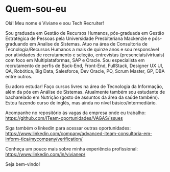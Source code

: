 # Quem-sou-eu
Olá! 
Meu nome é Viviane e sou Tech Recruiter!

Sou graduada em Gestão de Recursos Humanos, pós-graduada em Gestão Estratégica de Pessoas pela Universidade Presbiteriana Mackenzie e pós-graduando em Analise de Sistemas. 
Atuo na área de Consultoria de Tecnologia/Recursos Humanos a mais de quinze anos e sou responsável por atividades de recrutamento e seleção, entrevistas (presenciais/virtuais) com foco em Multiplataformas, SAP e Oracle.
Sou especialista em recrutamento de perfis de Back-End, Front-End, FullStack, Designer UX UI, QA, Robótica, Big Data, Salesforce, Dev Oracle, PO, Scrum Master, GP, DBA entre outros.

Eu adoro estudar!
Faço cursos livres na área de Tecnologia da Informação, além da pós em Análise de Sistemas.
Atualmente também sou estudante de bacharelado em Nutrição (gosto de assuntos da área da saúde também).
Estou fazendo curso de inglês, mas ainda no nível básico/intermediário. 

Acompanhe no repositório ás vagas da empresa onde eu trabalho: https://github.com/ITeam-oportunidades/VAGAS/issues

Siga também o linkedin para acessar outras oportunidades: https://www.linkedin.com/company/advanced-iteam-consultoria-em-inform-tica/mycompany/verification/

Conheça um pouco mais sobre minha experiência profissional: https://www.linkedin.com/in/vivianep/

Seja bem-vindo!
